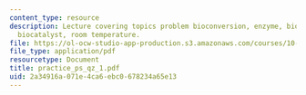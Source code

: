 ```yaml
---
content_type: resource
description: Lecture covering topics problem bioconversion, enzyme, bioconversion,
  biocatalyst, room temperature.
file: https://ol-ocw-studio-app-production.s3.amazonaws.com/courses/10-442-biochemical-engineering-spring-2005/2a34916a071e4ca6ebc0678234a65e13_practice_ps_qz_1.pdf
file_type: application/pdf
resourcetype: Document
title: practice_ps_qz_1.pdf
uid: 2a34916a-071e-4ca6-ebc0-678234a65e13
---
```

